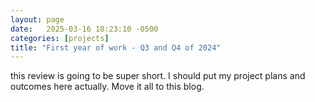 ```yaml
---
layout: page
date:   2025-03-16 18:23:10 -0500
categories: [projects]
title: "First year of work - Q3 and Q4 of 2024"
---
```

this review is going to be super short. I should put my project plans and outcomes here actually. Move it all to this blog.  